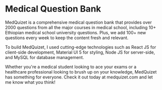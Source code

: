 # Medical Question Bank
MedQuizet is a comprehensive medical question bank that provides over 2000 questions from all the major courses in medical school, including 10+ Ethiopian medical school university questions. Plus, we add 100+ new questions every week to keep the content fresh and relevant.

To build MedQuizet, I used cutting-edge technologies such as React JS for client-side development, Material UI 5 for styling, Node JS for server-side, and MySQL for database management.

Whether you're a medical student looking to ace your exams or a healthcare professional looking to brush up on your knowledge, MedQuizet has something for everyone. Check it out today at medquizet.com and let me know what you think!

